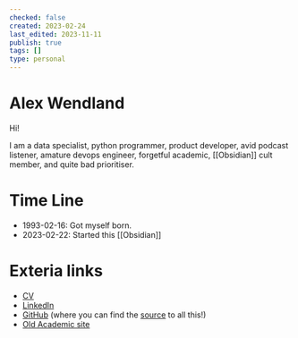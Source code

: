 ```yaml
---
checked: false
created: 2023-02-24
last_edited: 2023-11-11
publish: true
tags: []
type: personal
---
```

# Alex Wendland

Hi!

I am a data specialist, python programmer, product developer, avid podcast listener, amature devops engineer, forgetful academic, [[Obsidian]] cult member, and quite bad prioritiser.

# Time Line
- 1993-02-16: Got myself born.
- 2023-02-22: Started this [[Obsidian]]

# Exteria links
- [CV](https://github.com/AlexWendland/CV/blob/main/Alex_Wendland_CV.pdf)
- [LinkedIn](https://www.linkedin.com/in/alex-wendland-phd-666618173/)
- [GitHub](https://github.com/AlexWendland) (where you can find the [source](https://github.com/AlexWendland/public-note) to all this!)
- [Old Academic site](https://warwick.ac.uk/fac/sci/maths/people/staff/wendland/)
